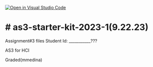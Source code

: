 [![Open in Visual Studio Code](https://classroom.github.com/assets/open-in-vscode-718a45dd9cf7e7f842a935f5ebbe5719a5e09af4491e668f4dbf3b35d5cca122.svg)](https://classroom.github.com/online_ide?assignment_repo_id=11902835&assignment_repo_type=AssignmentRepo)
# # as3-starter-kit-2023-1(9.22.23)
Assignment#3 files
Student Id: ___________???
 
AS3 for HCI 

Graded(mmedina)
